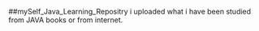 ##mySelf_Java_Learning_Repositry
i uploaded what i have been studied from JAVA books or from internet.
